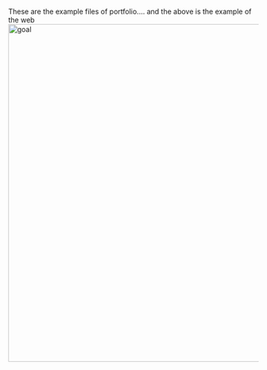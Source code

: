 These are the example files of portfolio....
and the above is the example of the web
<img width="679" alt="goal" src="https://github.com/user-attachments/assets/d70e80aa-f59b-4e12-9f77-18041bc01434">
